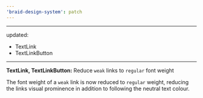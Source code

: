 ```yaml
---
'braid-design-system': patch
---
```


---
updated:
  - TextLink
  - TextLinkButton
---

**TextLink, TextLinkButton:** Reduce `weak` links to `regular` font weight

The font weight of a `weak` link is now reduced to `regular` weight, reducing the links visual prominence in addition to following the neutral text colour.
